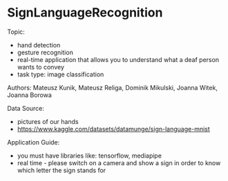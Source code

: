 # SignLanguageRecognition


Topic: 
- hand detection
- gesture recognition
- real-time application that allows you to understand what a deaf person wants to convey
- task type: image classification 

Authors: Mateusz Kunik, Mateusz Religa, Dominik Mikulski, Joanna Witek, Joanna Borowa 

Data Source:
- pictures of our hands
- https://www.kaggle.com/datasets/datamunge/sign-language-mnist

Application Guide:
- you must have libraries like: tensorflow, mediapipe
- real time - please switch on a camera and show a sign in order to know which letter the sign stands for
